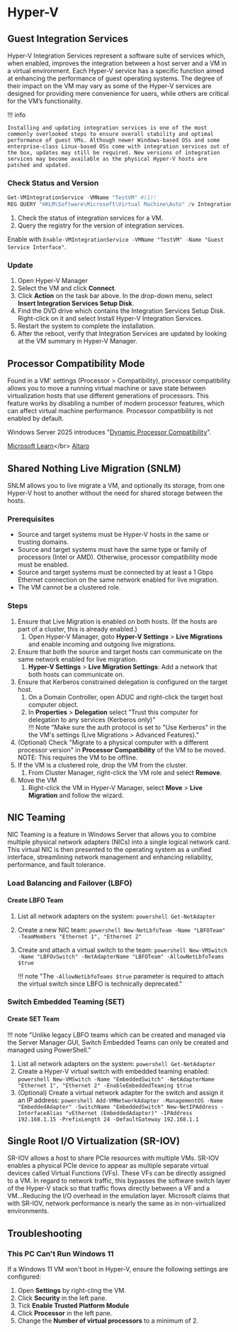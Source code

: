 # Hyper-V

## Guest Integration Services

Hyper-V Integration Services represent a software suite of services which, when enabled, improves the integration between a host server and a VM in a virtual environment. Each Hyper-V service has a specific function aimed at enhancing the performance of guest operating systems. The degree of their impact on the VM may vary as some of the Hyper-V services are designed for providing mere convenience for users, while others are critical for the VM’s functionality.

!!! info 

    Installing and updating integration services is one of the most commonly overlooked steps to ensure overall stability and optimal performance of guest VMs. Although newer Windows-based OSs and some enterprise-class Linux-based OSs come with integration services out of the box, updates may still be required. New versions of integration services may become available as the physical Hyper-V hosts are patched and updated.

### Check Status and Version

```powershell
Get-VMIntegrationService -VMName "TestVM" #(1)!
REG QUERY "HKLM\Software\Microsoft\Virtual Machine\Auto" /v IntegrationServicesVersion #(2)!
```

1. Check the status of integration services for a VM.
2. Query the registry for the version of integration services.

Enable with `Enable-VMIntegrationService -VMName "TestVM" -Name "Guest Service Interface"`.

### Update

1. Open Hyper-V Manager
2. Select the VM and click **Connect**.
3. Click **Action** on the task bar above. In the drop-down menu, select **Insert Integration Services Setup Disk**.
4. Find the DVD drive which contains the Integration Services Setup Disk. Right-click on it and select Install Hyper-V Integration Services.
5. Restart the system to complete the installation.
6. After the reboot, verify that Integration Services are updated by looking at the VM summary in Hyper-V Manager.

## Processor Compatibility Mode

Found in a VM' settings (Processor > Compatibility), processor compatibility  allows you to move a running virtual machine or save state between virtualization hosts that use different generations of processors. This feature works by disabling a number of modern processor features, which can affect virtual machine performance. Processor compatibility is not enabled by default.

Windows Server 2025 introduces "[Dynamic Processor Compatibility](https://learn.microsoft.com/en-us/windows-server/virtualization/hyper-v/manage/dynamic-processor-compatibility-mode)".

[Microsoft Learn](https://learn.microsoft.com/en-us/previous-versions/windows/it-pro/windows-server-2012-R2-and-2012/dn859550(v=ws.11))</br>
[Altaro](https://www.altaro.com/hyper-v/troubleshooting-hyper-v-live-migration)

## Shared Nothing Live Migration (SNLM)

SNLM allows you to live migrate a VM, and optionally its storage, from one Hyper-V host to another without the need for shared storage between the hosts.

### Prerequisites

- Source and target systems must be Hyper-V hosts in the same or trusting domains.
- Source and target systems must have the same type or family of processors (Intel or AMD). Otherwise, processor compatibility mode must be enabled.
- Source and target systems must be connected by at least a 1 Gbps Ethernet connection on the same network enabled for live migration.
- The VM cannot be a clustered role.

### Steps

1. Ensure that Live Migration is enabled on both hosts. (If the hosts are part of a cluster, this is already enabled.)
    1. Open Hyper-V Manager, goto **Hyper-V Settings** > **Live Migrations** and enable incoming and outgoing live migrations.
2. Ensure that both the source and target hosts can communicate on the same network enabled for live migration.
    1. **Hyper-V Settings** > **Live Migration Settings**: Add a network that both hosts can communicate on.
3. Ensure that Kerberos constrained delegation is configured on the target host.
    1. On a Domain Controller, open ADUC and right-click the target host computer object.
    2. In **Properties** > **Delegation** select "Trust this computer for delegation to any services (Kerberos only)"</br>
    !!! Note "Make sure the auth protocol is set to "Use Kerberos" in the the VM's settings (Live Migrations > Advanced Features)."
4. (Optional) Check "Migrate to a physical computer with a different processor version" in **Processor Compatibility** of the VM to be moved.</br>
    NOTE: This requires the VM to be offline.
5. If the VM is a clustered role, drop the VM from the cluster.
    1. From Cluster Manager, right-click the VM role and select **Remove**.
6. Move the VM
    1. Right-click the VM in Hyper-V Manager, select **Move** > **Live Migration** and follow the wizard.

## NIC Teaming

NIC Teaming is a feature in Windows Server that allows you to combine multiple physical network adapters (NICs) into a single logical network card. This virtual NIC is then presented to the operating system as a unified interface, streamlining network management and enhancing reliability, performance, and fault tolerance.

### Load Balancing and Failover (LBFO)

#### Create LBFO Team

1. List all network adapters on the system:
        ```powershell
        Get-NetAdapter
        ```
2. Create a new NIC team:
        ```powershell
        New-NetLbfoTeam -Name "LBFOTeam" -TeamMembers "Ethernet 1", "Ethernet 2"
        ```
3. Create and attach a virtual switch to the team:
        ```powershell
        New-VMSwitch -Name "LBFOvSwitch" -NetAdapterName "LBFOTeam" -AllowNetLbfoTeams $true
        ```

    !!! note "The `-AllowNetLbfoTeams $true` parameter is required to attach the virtual switch since LBFO is technically deprecated."

### Switch Embedded Teaming (SET)

#### Create SET Team

!!! note "Unlike legacy LBFO teams which can be created and managed via the Server Manager GUI, Switch Embedded Teams can only be created and managed using PowerShell."

1. List all network adapters on the system:
        ```powershell
        Get-NetAdapter
        ```
2. Create a Hyper-V virtual switch with embedded teaming enabled:
        ```powershell
        New-VMSwitch -Name "EmbeddedSwitch" -NetAdapterName "Ethernet 1", "Ethernet 2" -EnableEmbeddedTeaming $true
        ```
3. (Optional) Create a virtual network adapter for the switch and assign it an IP address:
        ```powershell
        Add-VMNetworkAdapter -ManagementOS -Name "EmbeddedAdapter" -SwitchName "EmbeddedSwitch"
        New-NetIPAddress -InterfaceAlias "vEthernet (EmbeddedAdapter)" -IPAddress 192.168.1.15 -PrefixLength 24 -DefaultGateway 192.168.1.1
        ```

## Single Root I/O Virtualization (SR-IOV)

SR-IOV allows a host to share PCIe resources with multiple VMs. SR-IOV enables a physical PCIe device to appear as multiple separate virtual devices called Virtual Functions (VFs). These VFs can be directly assigned to a VM. In regard to network traffic, this bypasses the software switch layer of the Hyper-V stack so that traffic flows directly between a VF and a VM...Reducing the I/O overhead in the emulation layer. Microsoft claims that with SR-IOV, network performance is nearly the same as in non-virtualized environments.

## Troubleshooting

### This PC Can't Run Windows 11

If a Windows 11 VM won't boot in Hyper-V, ensure the following settings are configured:

1. Open **Settings** by right-cling the VM.
2. Click **Security** in the left pane. 
3. Tick **Enable Trusted Platform Module**
4. Click **Processor** in the left pane.
5. Change the **Number of virtual processors** to a minimum of 2.